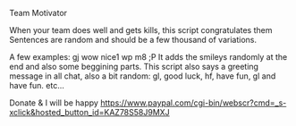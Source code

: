 Team Motivator

When your team does well and gets kills, this script congratulates them
Sentences are random and should be a few thousand of variations.

A few examples:
gj
wow nice1
wp m8 ;P
It adds the smileys randomly at the end and also some beggining parts.
This script also says a greeting message in all chat, also a bit random:
gl, good luck, hf, have fun, gl and have fun.
etc...

Donate & I will be happy https://www.paypal.com/cgi-bin/webscr?cmd=_s-xclick&hosted_button_id=KAZ78S58J9MXJ

